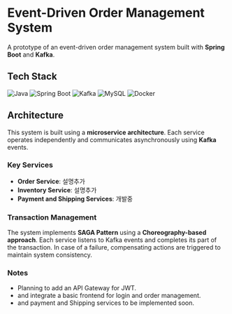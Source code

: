 # Event-Driven Order Management System

A prototype of an event-driven order management system built with **Spring Boot** and **Kafka**.

## Tech Stack
![Java](https://img.shields.io/badge/Java-17-blue) ![Spring Boot](https://img.shields.io/badge/Spring%20Boot-3.2.10-green) ![Kafka](https://img.shields.io/badge/Kafka-2.8.0-orange) ![MySQL](https://img.shields.io/badge/MySQL-5.7-blue) ![Docker](https://img.shields.io/badge/Docker-20.10.7-blue)

## Architecture
This system is built using a **microservice architecture**. Each service operates independently and communicates asynchronously using **Kafka** events.

### Key Services
- **Order Service**: 설명추가
- **Inventory Service**: 설명추가
- **Payment and Shipping Services**: 개발중

### Transaction Management
The system implements **SAGA Pattern** using a **Choreography-based approach**. Each service listens to Kafka events and completes its part of the transaction. In case of a failure, compensating actions are triggered to maintain system consistency.

### Notes
- Planning to add an API Gateway for JWT.
- and integrate a basic frontend for login and order management.
- and payment and Shipping services to be implemented soon.
